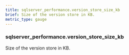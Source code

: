 ```yaml
---
title: sqlserver_performance.version_store_size_kb
brief: Size of the version store in KB.
metric_type: gauge
---
```

### sqlserver_performance.version_store_size_kb

Size of the version store in KB.